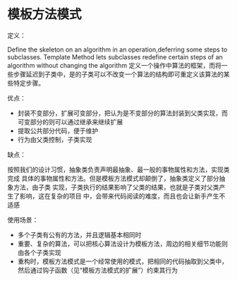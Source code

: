 # 模板方法模式
定义：

Define the skeleton on an algorithm in an operation,deferring some steps to subclasses.
Template Method lets subclasses redefine certain steps of an algorithm without changing the algorithm
定义一个操作中算法的框架，而将一些步骤延迟到子类中，是的子类可以不改变一个算法的结构即可重定义该算法的某些特定步骤。

优点：
- 封装不变部分，扩展可变部分，把认为是不变部分的算法封装到父类实现，而可变部分的则可以通过继承来继续扩展
- 提取公共部分代码，便于维护
- 行为由父类控制，子类实现

缺点：

按照我们的设计习惯，抽象类负责声明最抽象、最一般的事物属性和方法，实现类完成
具体的事物属性和方法。但是模板方法模式却颠倒了，抽象类定义了部分抽象方法，由子类
实现，子类执行的结果影响了父类的结果，也就是子类对父类产生了影响，这在复杂的项目
中，会带来代码阅读的难度，而且也会让新手产生不适感

使用场景：

- 多个子类有公有的方法，并且逻辑基本相同时
- 重要、复杂的算法，可以把核心算法设计为模板方法，周边的相关细节功能则由各个子类实现
- 重构时，模板方法模式是一个经常使用的模式，把相同的代码抽取到父类中，然后通过钩子函数（见“模板方法模式的扩展”）约束其行为